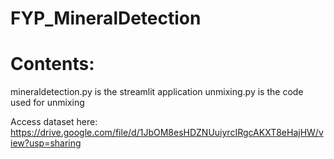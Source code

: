 # FYP_MineralDetection

# Contents:
mineraldetection.py is the streamlit  application
unmixing.py is the code used for unmixing

Access dataset here:
https://drive.google.com/file/d/1JbOM8esHDZNUuiyrcIRgcAKXT8eHajHW/view?usp=sharing

